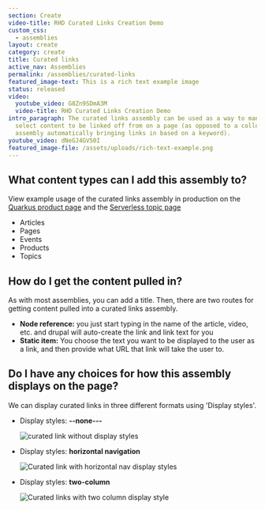 ```yaml
---
section: Create
video-title: RHD Curated Links Creation Demo
custom_css:
  - assemblies
layout: create
category: create
title: Curated links
active_nav: Assemblies
permalink: /assemblies/curated-links
featured_image-text: This is a rich text example image
status: released
video:
  youtube_video: G8Zn9SDmA3M
  video-title: RHD Curated Links Creation Demo
intro_paragraph: The curated links assembly can be used as a way to manually
  select content to be linked off from on a page (as opposed to a collection
  assembly automatically bringing links in based on a keyword).
youtube_video: dNeGJ4GV50I
featured_image-file: /assets/uploads/rich-text-example.png
---
```


## What content types can I add this assembly to?

View example usage of the curated links assembly in production on the [Quarkus product page](https://developers.redhat.com/products/quarkus/getting-started) and the [Serverless topic page](https://developers.redhat.com/topics/serverless-architecture)

* Articles 
* Pages
* Events
* Products
* Topics

## How do I get the content pulled in?

As with most assemblies, you can add a title. Then, there are two routes for getting content pulled into a curated links assembly. 

* **Node reference:** you just start typing in the name of the article, video, etc. and drupal will auto-create the link and link text for you
* **Static item:** You choose the text you want to be displayed to the user as a link, and then provide what URL that link will take the user to. 

## Do I have any choices for how this assembly displays on the page?

We can display curated links in three different formats using 'Display styles'.

* Display styles: **\--none---**

  ![curated link without display styles](/design-manual/assets/uploads/curated-link.png)
* Display styles: **horizontal navigation**

  ![Curated link with horizontal nav display styles](/design-manual/assets/uploads/curated-link-horizontal.png)
* Display styles: **two-column**

  ![Curated links with two column display style](/design-manual/assets/uploads/curated-link-2col.png)